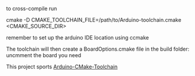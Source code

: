 to cross-compile run

cmake -D CMAKE_TOOLCHAIN_FILE=/path/to/Arduino-toolchain.cmake <CMAKE_SOURCE_DIR>

remember to set up the arduino IDE location using ccmake

The toolchain will then create a BoardOptions.cmake file in the build folder: uncmment the board you need

This project sports [Arduino-CMake-Toolchain](https://github.com/a9183756-gh/Arduino-CMake-Toolchain/tree/release-1.1-dev)
